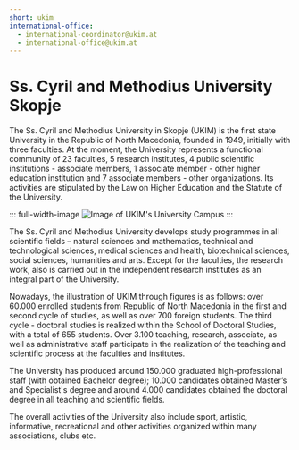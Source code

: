 ```yaml
---
short: ukim
international-office:
  - international-coordinator@ukim.at
  - international-office@ukim.at
---
```


# Ss. Cyril and Methodius University Skopje

The Ss. Cyril and Methodius University in Skopje (UKIM) is the first state University in the Republic of North Macedonia, founded in 1949, initially with three faculties. At the moment, the University represents a functional community of 23 faculties, 5 research institutes, 4 public scientific institutions - associate members, 1 associate member - other higher education institution and 7 associate members - other organizations. Its activities are stipulated by the Law on Higher Education and the Statute of the University.

::: full-width-image
![Image of UKIM's University Campus](http://www.ukim.edu.mk/images/menija/t72060_Univerzitet.jpg "Ss. Cyril and Methodius University in Skopje (UKIM)")
:::

The Ss. Cyril and Methodius University develops study programmes in all scientific fields – natural sciences and mathematics, technical and technological sciences, medical sciences and health, biotechnical sciences, social sciences, humanities and arts. Except for the faculties, the research work, also is carried out in the independent research institutes as an integral part of the University.

Nowadays, the illustration of UKIM through figures is as follows: over 60.000 enrolled students from Republic of North Macedonia in the first and second cycle of studies, as well as over 700 foreign students. The third cycle - doctoral studies is realized within the School of Doctoral Studies, with a total of 655 students. Over 3.100 teaching, research, associate, as well as administrative staff participate in the realization of the teaching and scientific process at the faculties and institutes.

The University has produced around 150.000 graduated high-professional staff (with obtained Bachelor degree); 10.000 candidates obtained Master’s and Specialist's degree and around 4.000 candidates obtained the doctoral degree in all teaching and scientific fields.

The overall activities of the University also include sport, artistic, informative, recreational and other activities organized within many associations, clubs etc.
